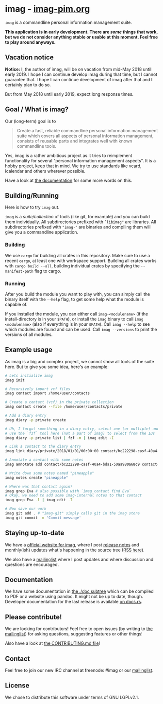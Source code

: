# imag - [imag-pim.org](https://imag-pim.org)

`imag` is a commandline personal information management suite.

**This application is in early development. There are _some_ things that work,
but we do not consider anything stable or usable at this moment. Feel free to
play around anyways.**

## Vacation notice

**Notice:** I, the author of imag, will be on vacation from mid-May 2018 until
early 2019. I hope I can continue develop imag during that time, but I cannot
guarantee that. I hope I can continue development of imag after that and I
certainly plan to do so.

But from May 2018 until early 2019, expect long response times.


## Goal / What is imag?

Our (long-term) goal is to

> Create a fast, reliable commandline personal
> information management suite which covers all aspects of personal information
> management, consists of reusable parts and integrates well with known
> commandline tools.

Yes, imag is a rather ambitious project as it tries to reimplement functionality
for several "personal information management aspects". It is a hobby project,
keep that in mind. We try to use standards like vcard, icalendar and others
wherever possible.

Have a look at [the documentation](./doc/) for some more words on this.


## Building/Running

Here is how to try `imag` out.

`imag` is a _suite/collection_ of tools (like git, for example) and you can
build them individually.
All subdirectories prefixed with "`libimag"` are libraries.
All subdirectories prefixed with `"imag-"` are binaries and compiling them will
give you a commandline application.


### Building

We use `cargo` for building all crates in this repository.
Make sure to use a recent `cargo`, at least one with workspace support.
Building all crates works with `cargo build --all`, building individual crates
by specifying the `--manifest-path` flag to cargo.


### Running

After you build the module you want to play with, you can simply call the binary
itself with the `--help` flag, to get some help what the module is capable of.

If you installed the module, you can either call `imag-<modulename>` (if the
install-directory is in your `$PATH`), or install the `imag` binary to call
`imag <modulename>` (also if everything is in your `$PATH`).
Call `imag --help` to see which modules are found and can be used.
Call `imag --versions` to print the versions of all modules.


## Example usage

As imag is a big and complex project, we cannot show all tools of the suite
here. But to give you some idea, here's an example:

```bash
# Lets initialize imag
imag init

# Recursively import vcf files
imag contact import /home/user/contacts

# Create a contact (vcf) in the private collection
imag contact create --file /home/user/contacts/private

# Add a diary entry
imag diary -p private create

# Uh, I forgot something in a diary entry, select one (or multiple) and edit it
# use the `fzf` tool here (not a part of imag) to select from the IDs
imag diary -p private list | fzf -m | imag edit -I

# Link a contact to the diary entry
imag link diary/private/2018/01/01/00:00:00 contact/bc222298-casf-40a4-bda1-50aa980a68c9

# Annotate a contact with some notes
imag annotate add contact/bc222298-casf-40a4-bda1-50aa980a68c9 contact-notes

# Write down some notes named "pineapple"
imag notes create "pineapple"

# Where was that contact again?
imag grep Eva # also possible with `imag contact find Eva`
# Okay, we need to add some imag-internal notes to that contact
imag grep Eva -l | imag edit -I

# Now save our work
imag git add . # "imag-git" simply calls git in the imag store
imag git commit -m 'Commit message'
```


## Staying up-to-date

We have a [official website for imag](https://imag-pim.org), where I post
[release notes](https://imag-pim.org/releases/) and monthly(ish) updates what's
happening in the source tree ([RSS here](https://imag-pim.org/index.xml)).

We also have a [mailinglist](https://imag-pim.org/mailinglist/) where I post
updates and where discussion and questions are encouraged.


## Documentation

We have some documentation in [the ./doc subtree](./doc/)
which can be compiled to PDF or a website using pandoc.
It might not be up to date, though.
Developer documentation for the last release is available
[on docs.rs](https://docs.rs/releases/search?query=imag).


## Please contribute!

We are looking for contributors!
Feel free to open issues (by writing to
[the mailinglist](https://imag-pim.org/mailinglist/))
for asking questions, suggesting features or other things!

Also have a look at [the CONTRIBUTING.md file](./CONTRIBUTING.md)!


## Contact

Feel free to join our new IRC channel at freenode: #imag
or our [mailinglist](https://imag-pim.org/mailinglist/).


## License

We chose to distribute this software under terms of GNU LGPLv2.1.


